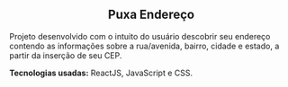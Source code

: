 <h2 align='center'>Puxa Endereço</h2>

Projeto desenvolvido com o intuito do usuário descobrir seu endereço contendo as informações sobre a rua/avenida, bairro, cidade e estado, a partir da inserção de seu CEP.

<b>Tecnologias usadas:</b> ReactJS, JavaScript e CSS.

